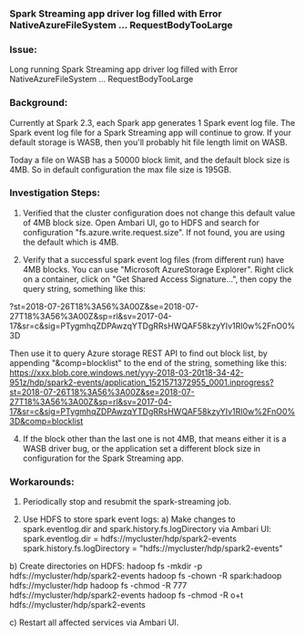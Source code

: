 ### Spark Streaming app driver log filled with Error NativeAzureFileSystem ... RequestBodyTooLarge
 
### Issue:
Long running Spark Streaming app driver log filled with Error NativeAzureFileSystem ... RequestBodyTooLarge
 
### Background:
Currently at Spark 2.3, each Spark app generates 1 Spark event log file. The Spark event log file for a Spark Streaming app will continue to grow. If your default storage is WASB, then you'll probably hit file length limit on WASB. 

Today a file on WASB has a 50000 block limit, and the default block size is 4MB. So in default configuration the max file size is 195GB.

### Investigation Steps:

1. Verified that the cluster configuration does not change this default value of 4MB block size. Open Ambari UI, go to HDFS and search for configuration "fs.azure.write.request.size". If not found, you are using the default which is 4MB.

2. Verify that a successful spark event log files (from different run) have 4MB blocks. You can use "Microsoft AzureStorage Explorer". Right click on a container, click on "Get Shared Access Signature...", then copy the query string, something like this:

?st=2018-07-26T18%3A56%3A00Z&se=2018-07-27T18%3A56%3A00Z&sp=rl&sv=2017-04-17&sr=c&sig=PTygmhqZDPAwzqYTDgRRsHWQAF58kzyYIv1RI0w%2FnO0%3D

Then use it to query Azure storage REST API to find out block list, by appending "&comp=blocklist" to the end of the string, something like this:
https://xxx.blob.core.windows.net/yyy-2018-03-20t18-34-42-951z/hdp/spark2-events/application_1521571372955_0001.inprogress?st=2018-07-26T18%3A56%3A00Z&se=2018-07-27T18%3A56%3A00Z&sp=rl&sv=2017-04-17&sr=c&sig=PTygmhqZDPAwzqYTDgRRsHWQAF58kzyYIv1RI0w%2FnO0%3D&comp=blocklist

4. If the block other than the last one is not 4MB, that means either it is a WASB driver bug, or the application set a different block size in configuration for the Spark Streaming app.
 
### Workarounds:
1. Periodically stop and resubmit the spark-streaming job. 

2. Use HDFS to store spark event logs:
a) Make changes to spark.eventlog.dir and spark.history.fs.logDirectory via Ambari UI:
spark.eventlog.dir = hdfs://mycluster/hdp/spark2-events
spark.history.fs.logDirectory = "hdfs://mycluster/hdp/spark2-events"

b) Create directories on HDFS:
hadoop fs -mkdir -p hdfs://mycluster/hdp/spark2-events
hadoop fs -chown -R spark:hadoop hdfs://mycluster/hdp
hadoop fs -chmod -R 777 hdfs://mycluster/hdp/spark2-events
hadoop fs -chmod -R o+t hdfs://mycluster/hdp/spark2-events

c) Restart all affected services via Ambari UI.
